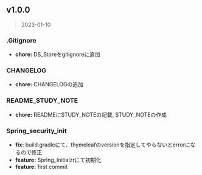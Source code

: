 
<a name="v1.0.0"></a>
## v1.0.0

> 2023-01-10

### .Gitignore

* **chore:**  DS_Storeをgitignoreに追加

### CHANGELOG

* **chore:**  CHANGELOGの追加

### README_STUDY_NOTE

* **chore:**  READMEにSTUDY_NOTEの記載, STUDY_NOTEの作成

### Spring_security_init

* **fix:** build.gradleにて、thymeleafのversionを指定してやらないとerrorになるので修正
* **feature:**  Spring_Initialzrにて初期化
* **feature:**  first commit

